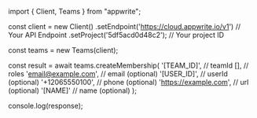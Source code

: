 import { Client, Teams } from "appwrite";

const client = new Client()
    .setEndpoint('https://cloud.appwrite.io/v1') // Your API Endpoint
    .setProject('5df5acd0d48c2'); // Your project ID

const teams = new Teams(client);

const result = await teams.createMembership(
    '[TEAM_ID]', // teamId
    [], // roles
    'email@example.com', // email (optional)
    '[USER_ID]', // userId (optional)
    '+12065550100', // phone (optional)
    'https://example.com', // url (optional)
    '[NAME]' // name (optional)
);

console.log(response);
